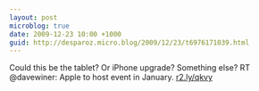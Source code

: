 ```yaml
---
layout: post
microblog: true
date: 2009-12-23 10:00 +1000
guid: http://desparoz.micro.blog/2009/12/23/t6976171039.html
---
```

Could this be the tablet? Or iPhone upgrade? Something else? RT @davewiner: Apple to host event in January. [r2.ly/qkvy](http://r2.ly/qkvy)
